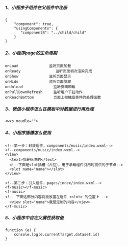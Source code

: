 ##### 1、小程序子组件在父组件中注册

```
{
    "component": true,
    "usingComponents": {
       "componentB": "../child/child"
    }
}

```

##### 2、小程序page的生命周期

```
onLoad 				监听页面加载
onReady 			   监听页面初次渲染完成
onShow 				监听页面显示
onHide 				监听页面隐藏
onUnload 			  监听页面卸载
onPullDownRefresh	  监听用户下拉动作
onReachBottom		  页面上拉触底事件的处理函数
```

##### 3、微信小程序怎么在模板中对数据进行再处理

```
<wxs moudle="">

```

##### 4、小程序插槽怎么使用

```
<!--第一步：封装组件，components/music/index.wxml-->
<!--components/music/index.wxml-->
<view>
  <text>我是标准的</text>
  <!--下面是slot插槽（占位），用于承载组件引用时提供的子节点-->
  <slot name="name"></slot>
</view>

```

```
<!--第二步：引入组件，pages/index/index.wxml-->
<f-music></f-music>
<f-music>
<!-- 下面这部分内容将被放置在组件 <slot> 的位置上 -->
  <view slot="name">我是定制的内容</view>
</f-music>

```

##### 5、小程序中自定义属性获取值

```
function (e) {
	console.log(e.currentTarget.dataset.id) 
}
```

